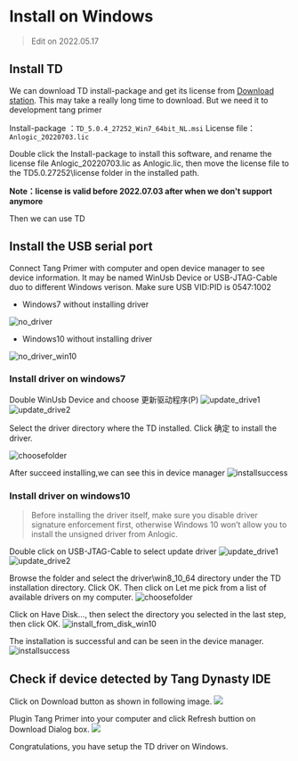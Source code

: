 # Install on Windows

> Edit on 2022.05.17

## Install TD

We can download TD install-package and get its license from [Download station](https://dl.sipeed.com/shareURL/TANG).
This may take a really long time to download.
But we need it to development tang primer

Install-package ：`TD_5.0.4_27252_Win7_64bit_NL.msi`
License file：`Anlogic_20220703.lic`

Double click the Install-package to install this software, and rename the license file Anlogic_20220703.lic as Anlogic.lic, then move the license file to the TD5.0.27252\license folder in the installed path.

**Note：license is valid before 2022.07.03 after when we don't support anymore**

Then we can use TD

## Install the USB serial port

Connect Tang Primer with computer and open device manager to see device information.
It may be named WinUsb Device or USB-JTAG-Cable duo to different Windows verison.
Make sure USB VID:PID is 0547:1002

- Windows7 without installing driver

![no_driver](./../../../../zh/tang/assets/get_started/no_driver.png)

- Windows10 without installing driver

![no_driver_win10](./../../../../zh/tang/assets/get_started/no_driver_win10.png)

### Install driver on windows7

Double WinUsb Device and choose 更新驱动程序(P) 
![update_drive1](./../../../../zh/tang/assets/get_started/update_driver1.png)
![update_drive2](./../../../../zh/tang/assets/get_started/update_driver2.png)

Select the driver directory where the TD installed. Click 确定 to install the driver.

![choosefolder](./../../../../zh/tang/assets/get_started/choosefolder.png)

After succeed installing,we can see this in device manager
![installsuccess](./../../../../zh/tang/assets/get_started/installsuccess.png)

### Install driver on windows10

> Before installing the driver itself, make sure you disable driver signature enforcement first, otherwise Windows 10 won’t allow you to install the unsigned driver from Anlogic.

Double click on USB-JTAG-Cable to select update driver 
![update_drive1](./../../../../zh/tang/assets/get_started/update_driver1_win10.png)
![update_drive2](./../../../../zh/tang/assets/get_started/update_driver2_win10.png)

Browse the folder and select the driver\win8_10_64 directory under the TD installation directory. Click OK. Then click on Let me pick from a list of available drivers on my computer.
![choosefolder](./../../../../zh/tang/assets/get_started/choosefolder_win10.png)

Click on Have Disk..., then select the directory you selected in the last step, then click OK. 
![install_from_disk_win10](./../../../../zh/tang/assets/get_started/install_from_disk_win10.png)

The installation is successful and can be seen in the device manager.
![installsuccess](./../../../../zh/tang/assets/get_started/installsuccess.png)

## Check if device detected by Tang Dynasty IDE

Click on Download button as shown in following image.
![](./../../../../zh/tang/assets/get_started/87078310026779781.jpg)

Plugin Tang Primer into your computer and click Refresh buttion on Download Dialog box.
![](./../../../../zh/tang/assets/get_started/1823555291194601.jpg)

Congratulations, you have setup the TD driver on Windows.